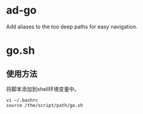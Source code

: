 # ad-go
Add aliases to the too deep paths for easy navigation.

# go.sh

## 使用方法

将脚本添加到shell环境变量中。

```shell
vi ~/.bashrc
source /the/script/path/go.sh

